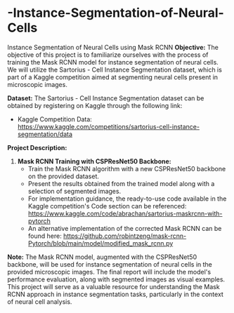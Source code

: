 # -Instance-Segmentation-of-Neural-Cells
Instance Segmentation of Neural Cells using Mask RCNN
**Objective:**
The objective of this project is to familiarize ourselves with the process of training the Mask RCNN model for instance segmentation of neural cells. We will utilize the Sartorius - Cell Instance Segmentation dataset, which is part of a Kaggle competition aimed at segmenting neural cells present in microscopic images.

**Dataset:**
The Sartorius - Cell Instance Segmentation dataset can be obtained by registering on Kaggle through the following link:
- Kaggle Competition Data: https://www.kaggle.com/competitions/sartorius-cell-instance-segmentation/data

**Project Description:**
1. **Mask RCNN Training with CSPResNet50 Backbone:**
   - Train the Mask RCNN algorithm with a new CSPResNet50 backbone on the provided dataset.
   - Present the results obtained from the trained model along with a selection of segmented images.
   - For implementation guidance, the ready-to-use code available in the Kaggle competition's Code section can be referenced: https://www.kaggle.com/code/abrachan/sartorius-maskrcnn-with-pytorch
   - An alternative implementation of the corrected Mask RCNN can be found here: https://github.com/robintzeng/mask-rcnn-Pytorch/blob/main/model/modified_mask_rcnn.py

**Note:**
The Mask RCNN model, augmented with the CSPResNet50 backbone, will be used for instance segmentation of neural cells in the provided microscopic images. The final report will include the model's performance evaluation, along with segmented images as visual examples. This project will serve as a valuable resource for understanding the Mask RCNN approach in instance segmentation tasks, particularly in the context of neural cell analysis.

